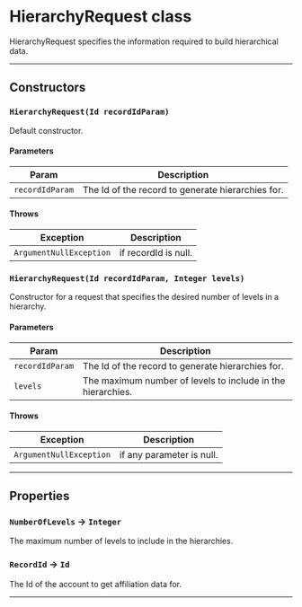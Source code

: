 # HierarchyRequest class

HierarchyRequest specifies the information required to build hierarchical data.

---
## Constructors
### `HierarchyRequest(Id recordIdParam)`

Default constructor.
#### Parameters
|Param|Description|
|-----|-----------|
|`recordIdParam` |  The Id of the record to generate hierarchies for. |

#### Throws
|Exception|Description|
|---------|-----------|
|`ArgumentNullException` |  if recordId is null. |

### `HierarchyRequest(Id recordIdParam, Integer levels)`

Constructor for a request that specifies the desired number of levels in a hierarchy.
#### Parameters
|Param|Description|
|-----|-----------|
|`recordIdParam` |  The Id of the record to generate hierarchies for. |
|`levels` |  The maximum number of levels to include in the hierarchies. |

#### Throws
|Exception|Description|
|---------|-----------|
|`ArgumentNullException` |  if any parameter is null. |

---
## Properties

### `NumberOfLevels` → `Integer`

The maximum number of levels to include in the hierarchies.

### `RecordId` → `Id`

The Id of the account to get affiliation data for.

---
